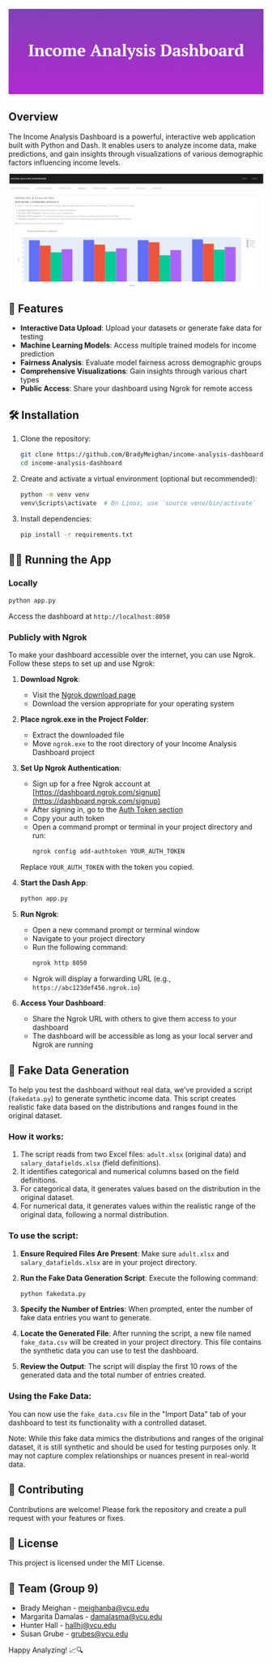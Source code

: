 ![Logo](logo.png)

## Overview

The Income Analysis Dashboard is a powerful, interactive web application built with Python and Dash. It enables users to analyze income data, make predictions, and gain insights through visualizations of various demographic factors influencing income levels.

![Dashboard Preview](preview.png)

## 🚀 Features

- **Interactive Data Upload**: Upload your datasets or generate fake data for testing
- **Machine Learning Models**: Access multiple trained models for income prediction
- **Fairness Analysis**: Evaluate model fairness across demographic groups
- **Comprehensive Visualizations**: Gain insights through various chart types
- **Public Access**: Share your dashboard using Ngrok for remote access

## 🛠️ Installation

1. Clone the repository:
   ```bash
   git clone https://github.com/BradyMeighan/income-analysis-dashboard.git
   cd income-analysis-dashboard
   ```

2. Create and activate a virtual environment (optional but recommended):
   ```bash
   python -m venv venv
   venv\Scripts\activate  # On Linux, use `source venv/bin/activate`
   ```

3. Install dependencies:
   ```bash
   pip install -r requirements.txt
   ```

## 🏃‍♂️ Running the App

### Locally
```bash
python app.py
```
Access the dashboard at `http://localhost:8050`

### Publicly with Ngrok

To make your dashboard accessible over the internet, you can use Ngrok. Follow these steps to set up and use Ngrok:

1. **Download Ngrok**:
   - Visit the [Ngrok download page](https://ngrok.com/download)
   - Download the version appropriate for your operating system

2. **Place ngrok.exe in the Project Folder**:
   - Extract the downloaded file
   - Move `ngrok.exe` to the root directory of your Income Analysis Dashboard project

3. **Set Up Ngrok Authentication**:
   - Sign up for a free Ngrok account at [https://dashboard.ngrok.com/signup](https://dashboard.ngrok.com/signup)
   - After signing in, go to the [Auth Token section](https://dashboard.ngrok.com/get-started/your-authtoken)
   - Copy your auth token
   - Open a command prompt or terminal in your project directory and run:
     ```bash
     ngrok config add-authtoken YOUR_AUTH_TOKEN
     ```
   Replace `YOUR_AUTH_TOKEN` with the token you copied.

4. **Start the Dash App**:
   ```bash
   python app.py
   ```

5. **Run Ngrok**:
   - Open a new command prompt or terminal window
   - Navigate to your project directory
   - Run the following command:
     ```bash
     ngrok http 8050
     ```
   - Ngrok will display a forwarding URL (e.g., `https://abc123def456.ngrok.io`)

6. **Access Your Dashboard**:
   - Share the Ngrok URL with others to give them access to your dashboard
   - The dashboard will be accessible as long as your local server and Ngrok are running

## 🎲 Fake Data Generation

To help you test the dashboard without real data, we've provided a script (`fakedata.py`) to generate synthetic income data. This script creates realistic fake data based on the distributions and ranges found in the original dataset.

### How it works:

1. The script reads from two Excel files: `adult.xlsx` (original data) and `salary_datafields.xlsx` (field definitions).
2. It identifies categorical and numerical columns based on the field definitions.
3. For categorical data, it generates values based on the distribution in the original dataset.
4. For numerical data, it generates values within the realistic range of the original data, following a normal distribution.

### To use the script:

1. **Ensure Required Files Are Present**:
   Make sure `adult.xlsx` and `salary_datafields.xlsx` are in your project directory.

2. **Run the Fake Data Generation Script**:
   Execute the following command:
   ```bash
   python fakedata.py
   ```

3. **Specify the Number of Entries**:
   When prompted, enter the number of fake data entries you want to generate.

4. **Locate the Generated File**:
   After running the script, a new file named `fake_data.csv` will be created in your project directory. This file contains the synthetic data you can use to test the dashboard.

5. **Review the Output**:
   The script will display the first 10 rows of the generated data and the total number of entries created.

### Using the Fake Data:

You can now use the `fake_data.csv` file in the "Import Data" tab of your dashboard to test its functionality with a controlled dataset.

Note: While this fake data mimics the distributions and ranges of the original dataset, it is still synthetic and should be used for testing purposes only. It may not capture complex relationships or nuances present in real-world data.

## 🤝 Contributing

Contributions are welcome! Please fork the repository and create a pull request with your features or fixes.

## 📄 License

This project is licensed under the MIT License.

## 👥 Team (Group 9)

- Brady Meighan - [meighanba@vcu.edu](mailto:meighanba@vcu.edu)
- Margarita Damalas - [damalasma@vcu.edu](mailto:damalasma@vcu.edu)
- Hunter Hall - [hallhj@vcu.edu](mailto:hallhj@vcu.edu)
- Susan Grube - [grubes@vcu.edu](mailto:grubes@vcu.edu)

Happy Analyzing! 📈🔍
